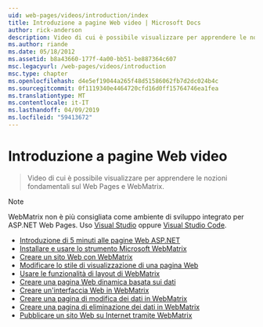 ```yaml
---
uid: web-pages/videos/introduction/index
title: Introduzione a pagine Web video | Microsoft Docs
author: rick-anderson
description: Video di cui è possibile visualizzare per apprendere le nozioni fondamentali sul Web Pages e WebMatrix.
ms.author: riande
ms.date: 05/18/2012
ms.assetid: b8a43660-177f-4a00-bb51-be887364c607
msc.legacyurl: /web-pages/videos/introduction
msc.type: chapter
ms.openlocfilehash: d4e5ef19044a265f48d51586062fb7d2dc024b4c
ms.sourcegitcommit: 0f1119340e4464720cfd16d0ff15764746ea1fea
ms.translationtype: MT
ms.contentlocale: it-IT
ms.lasthandoff: 04/09/2019
ms.locfileid: "59413672"
---
```

# <a name="introduction-to-web-pages-videos"></a>Introduzione a pagine Web video

> Video di cui è possibile visualizzare per apprendere le nozioni fondamentali sul Web Pages e WebMatrix.

> [!NOTE] 
> WebMatrix non è più consigliata come ambiente di sviluppo integrato per ASP.NET Web Pages. Uso [Visual Studio](xref:aspnet/web-pages/overview/getting-started/program-asp-net-web-pages-in-visual-studio) oppure [Visual Studio Code](https://code.visualstudio.com/).


- [Introduzione di 5 minuti alle pagine Web ASP.NET](5-minute-introduction-to-aspnet-web-pages.md)
- [Installare e usare lo strumento Microsoft WebMatrix](install-and-use-the-microsoft-webmatrix-tool.md)
- [Creare un sito Web con WebMatrix](create-a-website-using-webmatrix.md)
- [Modificare lo stile di visualizzazione di una pagina Web](change-the-visual-style-of-a-web-page.md)
- [Usare le funzionalità di layout di WebMatrix](use-the-layout-features-in-webmatrix.md)
- [Creare una pagina Web dinamica basata sui dati](create-a-data-driven-dynamic-web-page.md)
- [Creare un'interfaccia Web in WebMatrix](create-a-web-interface-in-webmatrix.md)
- [Creare una pagina di modifica dei dati in WebMatrix](create-an-edit-data-page-in-webmatrix.md)
- [Creare una pagina di eliminazione dei dati in WebMatrix](create-a-delete-data-page-in-webmatrix.md)
- [Pubblicare un sito Web su Internet tramite WebMatrix](publish-a-website-to-the-internet-using-webmatrix.md)
